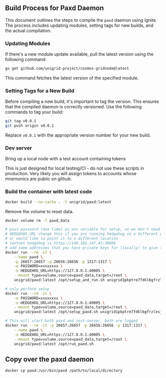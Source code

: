 ## Build Process for Paxd Daemon

This document outlines the steps to compile the `paxd` daemon using Ignite. The process includes updating modules, setting tags for new builds, and the actual compilation.

### Updating Modules

If there's a new module update available, pull the latest version using the following command:

```bash
go get github.com/unigrid-project/cosmos-gridnode@latest
```

This command fetches the latest version of the specified module.

### Setting Tags for a New Build

Before compiling a new build, it's important to tag the version. This ensures that the compiled daemon is correctly versioned. Use the following commands to tag your build:

```bash
git tag v0.0.1
git push origin v0.0.1
```

Replace `v0.0.1` with the appropriate version number for your new build.

### Dev server

Bring up a local node with a test account containing tokens

This is just designed for local testing/CI - do not use these scripts in production.
Very likely you will assign tokens to accounts whose mnemonics are public on github.

### Build the container with latest code
```sh
docker build --no-cache . -t unigrid/paxd:latest
```
Remove the volume to reset data.
```sh
docker volume rm -f paxd_data

# pass password (one time) as env variable for setup, so we don't need to keep typing it
# HEDGEHOG_URL change this if you are running hedgehog on a different port 
# or would like to point it to a different location 
# testnet hedgehog is https://149.102.147.45:39886
# add some addresses that you have private keys for (locally) to give them genesis funds
docker run --rm -it \
    --name paxd \
    -p 26657:26657 -p 26656:26656 -p 1317:1317 \
    -e PASSWORD=xxxxxxxx \
    -e HEDGEHOG_URL=https://127.0.0.1:40005 \
    --mount type=volume,source=paxd_data,target=/root \
    unigrid/paxd:latest /opt/setup_and_run.sh unigrid1pkptre7fdkl6gfrzlesjjvhxhlc3r4gmmk8rs6

# only perform setup
docker run --rm -it \
    -e PASSWORD=xxxxxxxx \
    -e HEDGEHOG_URL=https://127.0.0.1:40005 \
    --mount type=volume,source=paxd_data,target=/root \
    unigrid/paxd:latest /opt/setup_paxd.sh unigrid1pkptre7fdkl6gfrzlesjjvhxhlc3r4gmmk8rs6

# This will start both paxd and rest-server, both are logged
docker run --rm -it -p 26657:26657 -p 26656:26656 -p 1317:1317 \
    --name paxd \
    -e HEDGEHOG_URL=https://127.0.0.1:40005 \
    --mount type=volume,source=paxd_data,target=/root \
    unigrid/paxd:latest /opt/run_paxd.sh
```

## Copy over the paxd daemon

```bash
docker cp paxd:/usr/bin/paxd /path/to/local/directory
```

